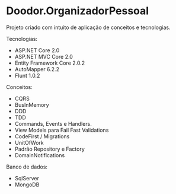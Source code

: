 # Doodor.OrganizadorPessoal

Projeto criado com intuito de aplicação de conceitos e tecnologias.

Tecnologias:
- ASP.NET Core 2.0
- ASP.NET MVC Core 2.0
- Entity Framework Core 2.0.2
- AutoMapper 6.2.2
- Flunt 1.0.2

Conceitos:
- CQRS
- BusInMemory
- DDD
- TDD
- Commands, Events e Handlers.
- View Models para Fail Fast Validations
- CodeFirst / Migrations
- UnitOfWork
- Padrão Repository e Factory
- DomainNotifications

Banco de dados:
- SqlServer
- MongoDB
